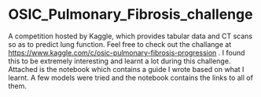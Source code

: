 # OSIC_Pulmonary_Fibrosis_challenge
A competition hosted by Kaggle, which provides tabular data and CT scans  so as to predict lung function. Feel free to check out the challange at https://www.kaggle.com/c/osic-pulmonary-fibrosis-progression . I found this to be extremely interesting and learnt a lot during this challenge. Attached is the notebook which contains a guide I wrote based on what I learnt.
A few models were tried and the notebook contains the links to all of them.

